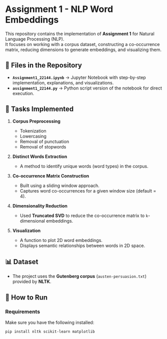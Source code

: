# Assignment 1 - NLP Word Embeddings

This repository contains the implementation of **Assignment 1** for Natural Language Processing (NLP).  
It focuses on working with a corpus dataset, constructing a co-occurrence matrix, reducing dimensions to generate embeddings, and visualizing them.

## 📂 Files in the Repository
- **`Assignment1_22144.ipynb`** → Jupyter Notebook with step-by-step implementation, explanations, and visualizations.
- **`assignment1_22144.py`** → Python script version of the notebook for direct execution.

## 📝 Tasks Implemented
1. **Corpus Preprocessing**
   - Tokenization
   - Lowercasing
   - Removal of punctuation
   - Removal of stopwords

2. **Distinct Words Extraction**
   - A method to identify unique words (word types) in the corpus.

3. **Co-occurrence Matrix Construction**
   - Built using a sliding window approach.
   - Captures word co-occurrences for a given window size (default = 4).

4. **Dimensionality Reduction**
   - Used **Truncated SVD** to reduce the co-occurrence matrix to `k`-dimensional embeddings.

5. **Visualization**
   - A function to plot 2D word embeddings.
   - Displays semantic relationships between words in 2D space.

## 📊 Dataset
- The project uses the **Gutenberg corpus** (`austen-persuasion.txt`) provided by **NLTK**.

## 🚀 How to Run

### Requirements
Make sure you have the following installed:
```bash
pip install nltk scikit-learn matplotlib
